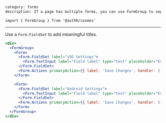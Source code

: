 ```meta
category: forms
description: If a page has multiple forms, you can use FormGroup to separate them out.
```

`import { FormGroup } from '@auth0/cosmos'`

---

Use a `Form.FieldSet` to add meaningful titles.

```jsx
<div>
  <FormGroup>
    <Form>
      <Form.FieldSet label="iOS Settings">
        <Form.TextInput label="Field label" type="text" placeholder="Enter something" />
      </Form.FieldSet>
      <Form.Actions primaryAction={{ label: 'Save Changes', handler: () => {} }} />
    </Form>

    <Form>
      <Form.FieldSet label="Android Settings">
        <Form.TextInput label="Field label" type="text" placeholder="Enter something" />
      </Form.FieldSet>
      <Form.Actions primaryAction={{ label: 'Save Changes', handler: () => {} }} />
    </Form>
  </FormGroup>
</div>
```
